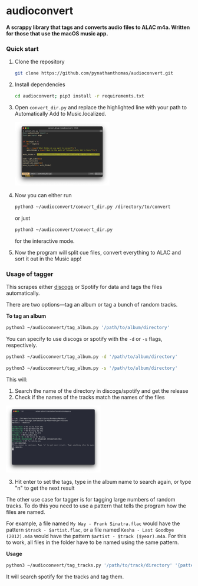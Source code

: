 # audioconvert

**A scrappy library that tags and converts audio files to ALAC m4a. Written for those that use the macOS music app.**

### Quick start

1. Clone the repository

   ```bash
   git clone https://github.com/pynathanthomas/audioconvert.git
   ```

2. Install dependencies

   ```bash
   cd audioconvert; pip3 install -r requirements.txt
   ```

3. Open `convert_dir.py` and replace the highlighted line with your path to Automatically Add to Music.localized.

   <img src="demo/demo3.png" style="zoom:25%;" />

4. Now you can either run

   ```bash
   python3 ~/audioconvert/convert_dir.py /directory/to/convert
   ```

   or just

   ```bash
   python3 ~/audioconvert/convert_dir.py
   ```

   for the interactive mode.

5. Now the program will split cue files, convert everything to ALAC and sort it out in the Music app!



### Usage of tagger

This scrapes either [discogs](https://www.discogs.com/) or Spotify for data and tags the files automatically.

There are two options—tag an album or tag a bunch of random tracks.

**To tag an album**

```bash
python3 ~/audioconvert/tag_album.py '/path/to/album/directory'
```

You can specify to use discogs or spotify with the `-d` or `-s`  flags, respectively.

```bash
python3 ~/audioconvert/tag_album.py -d '/path/to/album/directory'
```

```bash
python3 ~/audioconvert/tag_album.py -s '/path/to/album/directory'
```

This will:

1. Search the name of the directory in discogs/spotify and get the release
2. Check if the names of the tracks match the names of the files

<img src="demo/demo1.png" style="zoom: 25%;" />

3. Hit enter to set the tags, type in the album name to search again, or type "n" to get the next result

The other use case for tagger is for tagging large numbers of random tracks. To do this you need to use a pattern that tells the program how the files are named.

For example, a file named `My Way - Frank Sinatra.flac` would have the pattern `$track - $artist.flac`, or a file named `Kesha - Last Goodbye (2012).m4a` would have the pattern `$artist - $track ($year).m4a`. For this to work, all files in the folder have to be named using the same pattern.

**Usage**

```bash
python3 ~/audioconvert/tag_tracks.py '/path/to/track/directory' '{pattern}'
```

It will search spotify for the tracks and tag them.